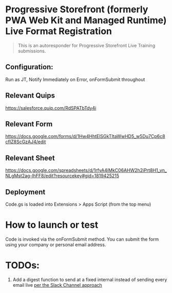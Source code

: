 # Progressive Storefront (formerly PWA Web Kit and Managed Runtime) Live Format Registration

> This is an autoresponder for Progressive Storefront Live Training submissions.

## Configuration:

Run as JT, Notify Immediately on Error, onFormSubmit throughout

## Relevant Quips
https://salesforce.quip.com/RdSPATbTdy4i

## Relevant Form
https://docs.google.com/forms/d/1Hw4HhtElSGkTItaWwHD5_w5Du7Cp6c8cfIZ8ScGzAJ4/edit

## Relevant Sheet
https://docs.google.com/spreadsheets/d/1rfyA4iMkC06AHW2h2iPrt8H1_vn_NLgMst2ag-lhFF8/edit?resourcekey#gid=1819425215

## Deployment

Code.gs is loaded into Extensions > Apps Script (from the top menu)

# How to launch or test

Code is invoked via the onFormSubmit method. You can submit the form using your company or personal email address.

# TODOs:

1. Add a digest function to send at a fixed internal instead of sending every email live [per the Slack Channel approach](https://github.com/tzarrsf/commerce-slack-channel-request-form)

